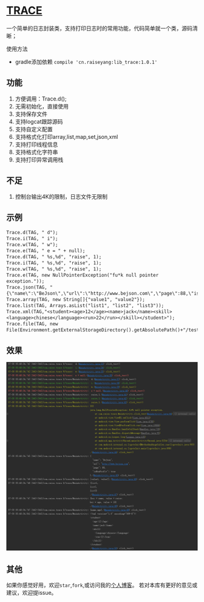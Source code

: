 # [TRACE](https://github.com/raiseyang/Trace)

一个简单的日志封装类，支持打印日志时的常用功能，代码简单就一个类，源码清晰；

使用方法
- gradle添加依赖
  `compile 'cn.raiseyang:lib_trace:1.0.1'`

## 功能
1. 方便调用：Trace.d();
2. 无需初始化，直接使用
3. 支持保存文件
4. 支持logcat跟踪源码
5. 支持自定义配置
6. 支持格式化打印array,list,map,set,json,xml
7. 支持打印线程信息
8. 支持格式化字符串
9. 支持打印异常调用栈

## 不足
1. 控制台输出4K的限制，日志文件无限制

## 示例
```
Trace.d(TAG, " d");
Trace.i(TAG, " i");
Trace.w(TAG, " w");
Trace.e(TAG, " e = " + null);
Trace.d(TAG, " %s,%d", "raise", 1);
Trace.i(TAG, " %s,%d", "raise", 1);
Trace.w(TAG, " %s,%d", "raise", 1);
Trace.e(TAG, new NullPointerException("fu*k null pointer exception."));
Trace.json(TAG, "{\"name\":\"BeJson\",\"url\":\"http://www.bejson.com\",\"page\":88,\"isNonProfit\":true}");
Trace.array(TAG, new String[]{"value1", "value2"});
Trace.list(TAG, Arrays.asList("list1", "list2", "list3"));
Trace.xml(TAG,"<student><age>12</age><name>jack</name><skill><language>chinese</language><run>22</run></skill></student>");
Trace.file(TAG, new File(Environment.getExternalStorageDirectory().getAbsolutePath()+"/test.log"));
```

## 效果
![](./pic/log_print.png)

## 其他
如果你感觉好用，欢迎`star`,`fork`,或访问我的[个人博客](http://www.raiseyang.top/)。
若对本库有更好的意见或建议，欢迎提issue。